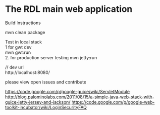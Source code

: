 The RDL main web application  
============================

Build Instructions  

mvn clean package

Test in local stack  
1 for gwt dev  
mvn gwt:run  
2. for production server testing
mvn jetty:run  

// dev url  
http://localhost:8080/

please view open issues and contribute

 https://code.google.com/p/google-guice/wiki/ServletModule
 http://blog.palominolabs.com/2011/08/15/a-simple-java-web-stack-with-guice-jetty-jersey-and-jackson/
 https://code.google.com/p/google-web-toolkit-incubator/wiki/LoginSecurityFAQ
